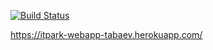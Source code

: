 [![Build Status](https://travis-ci.org/rufattabaev/webapp.svg?branch=master)](https://travis-ci.org/rufattabaev/webapp)

https://itpark-webapp-tabaev.herokuapp.com/